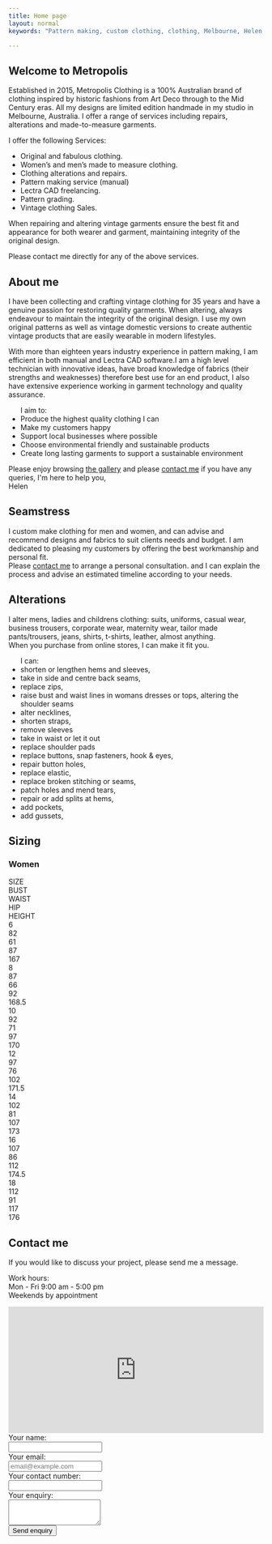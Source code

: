 ```yaml
---
title: Home page
layout: normal
keywords: "Pattern making, custom clothing, clothing, Melbourne, Helen Aldred, design 1920s, 1930s, art deco"

---
```

<div class="entry-content clear" itemprop="text">
<div class="fl-builder-content fl-builder-content-15122 fl-builder-content-primary fl-builder-global-templates-locked" data-post-id="15122">
<div id="top" class="fl-row fl-row-full-width fl-row-bg-photo fl-node-5fc5d86fdb2f0 fl-row-custom-height fl-row-align-center fl-row-bg-fixed" data-node="5fc5d86fdb2f0">
<div class="fl-row-content-wrap">
<div class="fl-row-content fl-row-fixed-width fl-node-content">
<div class="fl-col-group fl-node-5fc5d86fdb459" data-node="5fc5d86fdb459">
<div class="fl-col fl-node-5fc5d86fdb45a fl-col-has-cols" data-node="5fc5d86fdb45a">
<div class="fl-col-content fl-node-content">
<div class="fl-col-group fl-node-5fc5d86fdb45b fl-col-group-nested" data-node="5fc5d86fdb45b">
<div class="fl-col fl-node-5fc5d86fdb45c fl-col-small" data-node="5fc5d86fdb45c">
<div class="fl-col-content fl-node-content">
</div>
</div>
</div>
</div>
</div>
</div>
</div>
</div>
</div>
<div class="container justify-content-center">
<div class="row">
<div class="col my-3">
<a name="home"></a>
<h2>Welcome to Metropolis</h2>
<p>
Established in 2015, Metropolis Clothing is a 100% Australian brand of clothing inspired by historic fashions from Art Deco through to the Mid Century eras. All my designs are limited edition handmade in my studio in Melbourne, Australia.  I offer a range of services including repairs, alterations and made-to-measure garments.</p>
<p>
I offer the following Services:</p>
<ul>
<li>Original and fabulous clothing.</li>
<li>Women’s and men’s made to measure clothing.</li>
<li>Clothing alterations and repairs.</li>
<li>Pattern making service (manual)</li>
<li>Lectra CAD freelancing.</li>
<li>Pattern grading.</li>
<li>Vintage clothing Sales.</li>
</ul>
<p>When repairing and altering vintage garments ensure the best fit and appearance for both wearer and garment, maintaining integrity of the original design.</p>

<p>Please contact me directly for any of the above services.</p>

<div name="about">
<a name="about"></a>
<h2 class="my-4">About me</h2>
<p>
I have been collecting and crafting vintage clothing for 35 years and have a genuine passion for restoring quality garments. When altering, always endeavour to maintain the integrity of the original design. I use my own original patterns as well as vintage domestic versions to create authentic vintage products that are easily wearable in modern lifestyles.
</p>
<p>
With more than eighteen years industry experience in pattern making, I am efficient in both manual and Lectra CAD software.I am a high level technician with innovative ideas, have broad knowledge of fabrics (their strengths and weaknesses) therefore best use for an end product, I also have extensive experience working in garment technology and quality assurance.</p>
<ul>I aim to:
<li> Produce the highest quality clothing I can</li>
<li> Make my customers happy</li>
<li> Support local businesses where possible</li>
<li> Choose environmental friendly and sustainable products</li>
<li> Create long lasting garments to support a sustainable environment</li>
</ul>
<p>
Please enjoy browsing <a href="{{ "index.html#gallery" | relative_url }}">the gallery</a> and please <a href="{{ "index.html#contact" | relative_url }}">contact me</a> if you have any queries, I'm here to help you,<br/>
Helen
</p>
</div><!-- end about section -->
<div name="seamstress">
<a name="seamstress"></a>
<h2 class="my-4">Seamstress</h2>
<p>
I custom make clothing for men and women, and can advise and recommend designs and fabrics to suit clients needs and budget. I am dedicated to pleasing my customers by offering the best workmanship and personal fit.<br/>Please <a href="{{ "index.html#contact" | relative_url }}">contact me</a> to arrange a personal consultation. and I can explain the process and advise an estimated timeline according to your needs.
</p><!-- end paragraph -->
</div><!-- end seamstress section -->

<div name="alterations" class="py-4">
<a name="alterations"></a>
<h2 class="my-4">Alterations</h2>
<div class="container mb-4">
<div>I alter mens, ladies and childrens clothing: suits, uniforms, casual wear, business trousers, corporate wear, maternity wear, tailor made pants/trousers, jeans, shirts, t-shirts, leather, almost anything. <br/>When you purchase from online stores, I can make it fit you.</div>
<ul>I can:
<li>shorten or lengthen hems and sleeves,</li>
<li>take in side and centre back seams, </li>
<li>replace zips, </li>
<li>raise bust and waist lines in womans dresses or tops, altering the shoulder seams</li>
<li>alter necklines, </li>
<li>shorten straps, </li>
<li>remove sleeves</li>
<li>take in waist or let it out</li>
<li>replace shoulder pads</li>
<li>replace buttons, snap fasteners, hook &amp; eyes,</li>
<li>repair button holes,</li>
<li>replace elastic,</li>
<li>replace broken stitching or seams,</li>
<li>patch holes and mend tears,</li>
<li>repair or add splits at hems,</li>
<li>add pockets,</li>
<li>add gussets,</li>
</ul>
</div><!-- end container -->
</div><!-- end alterations -->
<div name="sizing" class="py-4">
<a name="sizing"></a>
<h2 class="my-4">Sizing</h2>
<div class="container mb-4">
<h3>Women</h3>
<div class="row">
<div class="col">
SIZE
</div><!-- end col-->
<div class="col">
BUST
</div><!-- end col-->
<div class="col">
WAIST        
</div><!-- end col-->
<div class="col">
HIP        
</div><!-- end col-->
<div class="col">
HEIGHT
</div><!-- end col-->
</div><!-- end row-->
<div class="row">
<div class="col">
6
</div><!-- end col-->
<div class="col">
82
</div><!-- end col-->
<div class="col">
61
</div><!-- end col-->
<div class="col">
87
</div><!-- end col-->
<div class="col">
167
</div><!-- end col-->
</div><!-- end row-->
<div class="row">
<div class="col">
8
</div><!-- end col-->
<div class="col">
87
</div><!-- end col-->
<div class="col">
66
</div><!-- end col-->
<div class="col">
92
</div><!-- end col-->
<div class="col">
168.5
</div><!-- end col-->
</div><!-- end row-->
<div class="row">
<div class="col">
10
</div><!-- end col-->
<div class="col">
92
</div><!-- end col-->
<div class="col">
71
</div><!-- end col-->
<div class="col">
97
</div><!-- end col-->
<div class="col">
170
</div><!-- end col-->
</div><!-- end row-->
<div class="row">
<div class="col">
12
</div><!-- end col-->
<div class="col">
97
</div><!-- end col-->
<div class="col">
76
</div><!-- end col-->
<div class="col">
102
</div><!-- end col-->
<div class="col">
171.5
</div><!-- end col-->
</div><!-- end row-->
<div class="row">
<div class="col">
14
</div><!-- end col-->
<div class="col">
102
</div><!-- end col-->
<div class="col">
81
</div><!-- end col-->
<div class="col">
107
</div><!-- end col-->
<div class="col">
173
</div><!-- end col-->
</div><!-- end row-->
<div class="row">
<div class="col">
16
</div><!-- end col-->
<div class="col">
107
</div><!-- end col-->
<div class="col">
86
</div><!-- end col-->
<div class="col">
112
</div><!-- end col-->
<div class="col">
174.5
</div><!-- end col-->
</div><!-- end row-->
<div class="row">
<div class="col">
18
</div><!-- end col-->
<div class="col">
112
</div><!-- end col-->
<div class="col">
91
</div><!-- end col-->
<div class="col">
117
</div><!-- end col-->
<div class="col">
176
</div><!-- end col-->
</div><!-- end row-->
</div><!-- end container -->
</div><!-- end sizing -->

<div name="contact" class="py-4">
<form action="https://getform.io/f/b59b77d7-47b2-42ad-bb29-ac8372887e98" method="POST">
<div class="container my-4">
<div class="row">
<div class="col-6 my-4">
<a name="contact"></a>
<h2 class="my-4">Contact me</h2>
<div>If you would like to discuss your project, please send me a message.</div>
<p>Work hours:<br/>
Mon - Fri 9:00 am - 5:00 pm<br/>
Weekends by appointment</p>
</div><!-- end col -->
<div class="col-6 my-4">
<iframe src="https://www.google.com/maps/embed?pb=!1m18!1m12!1m3!1d100905.363881152!2d144.98171310338242!3d-37.783181544582405!2m3!1f0!2f0!3f0!3m2!1i1024!2i768!4f13.1!3m3!1m2!1s0x6ad6437c221de473%3A0x5045675218cd650!2sNorthcote%20VIC%203070!5e0!3m2!1sen!2sau!4v1603596168691!5m2!1sen!2sau" width="100%" height="250" frameborder="0" style="border:0;" allowfullscreen="" aria-hidden="false" tabindex="0"></iframe>

</div><!-- end container -->
</div><!-- end row -->
<div class="form-group row my-4">
  <label class="sr-only" class="col-sm-4 col-form-label" for="name">Your name:</label><div class="col-xl-6 col-lg-8 col-md-8 col-sm-9 col-10"><input aria-required="true" required="required" class="form-required form-control" type="text" id="name" name="name"></div>
</div><!-- end form group --> 
<div class="form-group row my-4">
  <label class="sr-only" class="col-sm-4 col-form-label" for="email">Your email:</label>
  <div class="col-xl-6 col-lg-8 col-md-8 col-sm-9 col-10"><input onChange="valEmail('email');" class="form-required form-control" aria-required="true" type="text" id="email" required="required" placeholder="email@example.com" name="email"></div>
</div><!-- end form group -->
<div class="form-group row my-4">
  <label class="sr-only" class="col-sm-4 col-form-label" for="contactnum">Your contact number:</label> <div class="col-xl-6 col-lg-8 col-md-8 col-sm-9 col-10"><input onChange="valPhone('contactnum');" required="required" aria-required="true" class="form-required form-control" type="text" id="contactnum" name="contactnum"></div>
</div><!-- end form group -->
<div class="form-group row my-4">
  <label class="sr-only" class="col-sm-4 col-form-label" for="enquiry">Your enquiry:</label> <div class="col-xl-6 col-lg-8 col-md-8 col-sm-9 col-10"><textarea rows="3" required="required" aria-required="true" class="form-required form-control" type="text" id="enquiry" name="enquiry"></textarea></div>
</div><!-- end form group -->
  <div class="text-center">
  <button class="btn btn-primary" id="submit" name="submit" type="submit" value="Send enquiry">Send enquiry</button>
  </div>
</div><!-- end col -->
</form> 
<script src="{{ "assets/js/form.js" | relative_url }}"></script>
</div><!-- end outer col -->
</div><!-- end outer row -->
</div><!-- end container -->
</div><!-- end seamstress section -->

